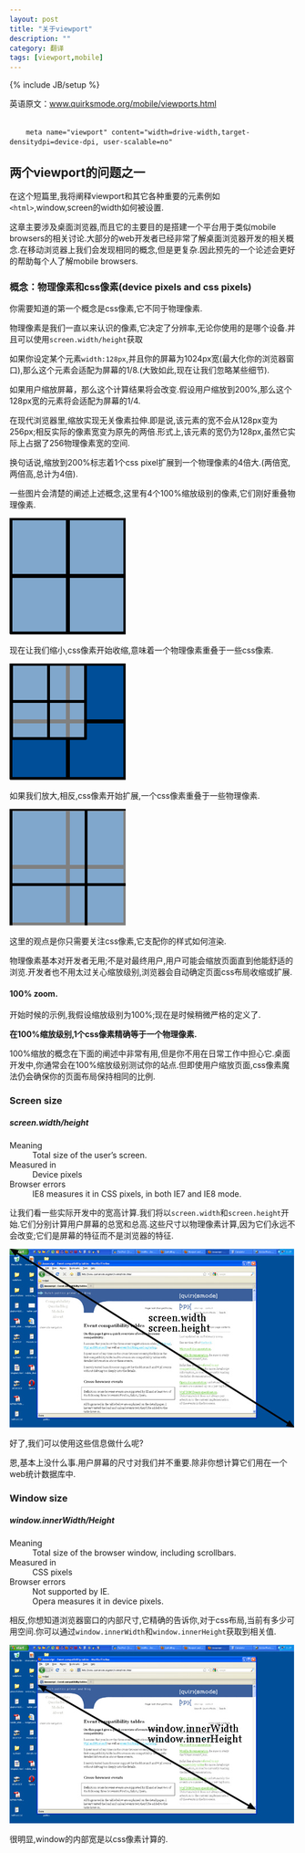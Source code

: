 ```yaml
---
layout: post
title: "关于viewport"
description: ""
category: 翻译
tags: [viewport,mobile]
---
```

{% include JB/setup %}

<p>英语原文：<a href="http://www.quirksmode.org/mobile/viewports.html">www.quirksmode.org/mobile/viewports.html</a></p>

<code>
	meta name="viewport" content="width=drive-width,target-densitydpi=device-dpi, user-scalable=no" 
</code>

<h2>两个viewport的问题之一</h2>
<p>在这个短篇里,我将阐释viewport和其它各种重要的元素例如<code>&lt;html&gt;</code>,window,screen的width如何被设置.</p>
<p>这章主要涉及桌面浏览器,而且它的主要目的是搭建一个平台用于类似mobile browsers的相关讨论.大部分的web开发者已经非常了解桌面浏览器开发的相关概念.在移动浏览器上我们会发现相同的概念,但是更复杂.因此预先的一个论述会更好的帮助每个人了解mobile browsers.</p>
<section>
<h3>概念：物理像素和css像素(device pixels and css pixels)</h3>
<p>你需要知道的第一个概念是css像素,它不同于物理像素.</p>
<p>物理像素是我们一直以来认识的像素,它决定了分辨率,无论你使用的是哪个设备.并且可以使用<code>screen.width/height</code>获取</p>
<p>如果你设定某个元素<code>width:128px</code>,并且你的屏幕为1024px宽(最大化你的浏览器窗口),那么这个元素会适配为屏幕的1/8.(大致如此,现在让我们忽略某些细节).</p>
<p>如果用户缩放屏幕，那么这个计算结果将会改变.假设用户缩放到200%,那么这个128px宽的元素将会适配为屏幕的1/4.</p>
<p>在现代浏览器里,缩放实现无关像素拉伸.即是说,该元素的宽不会从128px变为256px;相反实际的像素宽变为原先的两倍.形式上,该元素的宽仍为128px,虽然它实际上占据了256物理像素宽的空间.</p>
<p>换句话说,缩放到200%标志着1个css pixel扩展到一个物理像素的4倍大.(两倍宽,两倍高,总计为4倍).</p>
<p>一些图片会清楚的阐述上述概念,这里有4个100%缩放级别的像素,它们刚好重叠物理像素.</p>
<p><img src="/assets/img/viewport/csspixels_100.gif" /></p>
<p>现在让我们缩小,css像素开始收缩,意味着一个物理像素重叠于一些css像素.</p>
<p><img src="/assets/img/viewport/csspixels_out.gif" /></p>
<p>如果我们放大,相反,css像素开始扩展,一个css像素重叠于一些物理像素.</p>
<p><img src="/assets/img/viewport/csspixels_in.gif" /></p>
<p>这里的观点是你只需要关注css像素,它支配你的样式如何渲染.</p>
<p>物理像素基本对开发者无用;不是对最终用户,用户可能会缩放页面直到他能舒适的浏览.开发者也不用太过关心缩放级别,浏览器会自动确定页面css布局收缩或扩展.</p>
<h4>100% zoom.</h4>
<p>开始时候的示例,我假设缩放级别为100%;现在是时候稍微严格的定义了.</p>
<p><strong>在100%缩放级别,1个css像素精确等于一个物理像素.</strong></p>
<p>100%缩放的概念在下面的阐述中非常有用,但是你不用在日常工作中担心它.桌面开发中,你通常会在100%缩放级别测试你的站点.但即使用户缩放页面,css像素魔法仍会确保你的页面布局保持相同的比例.</p>
</section>

<section>
<h3>Screen size</h3>
<div class="floater">
<h5 id="link4">screen.width/height</h5>
<dl class="data">
<dt>Meaning</dt><dd>Total size of the user’s screen.</dd>
<dt>Measured in</dt><dd>Device pixels</dd>
<dt>Browser errors</dt><dd>IE8 measures it in CSS pixels, in both IE7 and IE8 mode.</dd>
</dl>
</div>
<p>让我们看一些实际开发中的宽高计算.我们将以<code>screen.width</code>和<code>screen.height</code>开始.它们分别计算用户屏幕的总宽和总高.这些尺寸以物理像素计算,因为它们永远不会改变;它们是屏幕的特征而不是浏览器的特征.</p>
<p><img src="/assets/img/viewport/desktop_screen.jpg" /></p>
<p>好了,我们可以使用这些信息做什么呢?</p>
<p>恩,基本上没什么事.用户屏幕的尺寸对我们并不重要.除非你想计算它们用在一个web统计数据库中.</p>
</section>

<section>
<h3>Window size</h3>
<div class="floater">
<h5 id="link6">window.innerWidth/Height</h5>
<dl class="data">
<dt>Meaning</dt><dd>Total size of the browser window, including scrollbars.</dd>
<dt>Measured in</dt><dd>CSS pixels</dd>
<dt>Browser errors</dt><dd>Not supported by IE.</dd>
<dd>Opera measures it in device pixels.</dd>
</dl>
</div>
<p>相反,你想知道浏览器窗口的内部尺寸,它精确的告诉你,对于css布局,当前有多少可用空间.你可以通过<code>window.innerWidth</code>和<code>window.innerHeight</code>获取到相关值.</p>
<p><img src="/assets/img/viewport/desktop_inner.jpg" /></p>
<p>很明显,window的内部宽是以css像素计算的.</p>
</section>
